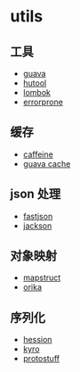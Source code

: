 # utils 

## 工具

- [guava](./guava/index.md)
- [hutool](./hutool/index.md)
- [lombok](./lombok/index.md)
- [errorprone](./errorProne/index.md)


## 缓存

- [caffeine](./caffeine/index.md)
- [guava cache]()

## json 处理

- [fastjson]()
- [jackson]()

## 对象映射 

- [mapstruct]()
- [orika]()

## 序列化

- [hession]()
- [kyro]()
- [protostuff]()